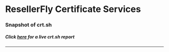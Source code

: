 # ResellerFly Certificate Services
### Snapshot of crt.sh
##### Click [here](https://crt.sh/?q=B02BB245F05CA38B747146E2FA94945E29B57E74C8A74B131D01CE79ED365C41) for a live crt.sh report

---
